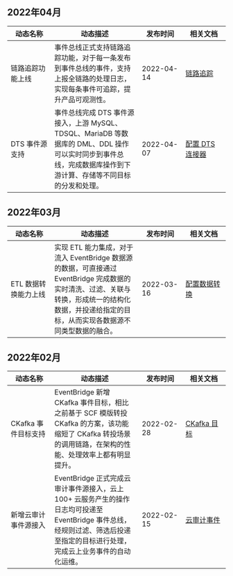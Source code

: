 ## 2022年04月

<table>
<thead>
<tr>
<th width="20%">动态名称</th>
<th width="40%">动态描述</th>
<th width="20%">发布时间</th>
<th width="20%">相关文档</th>
</tr>
</thead>
<tbody>
<tr>
<td>链路追踪功能上线</td>
<td>事件总线正式支持链路追踪功能，对于每一条发布到事件总线的事件，支持上报全链路的处理日志，实现每条事件可追踪，提升产品可观测性。
</td><td>2022-04-14</td><td>
<a href="https://cloud.tencent.com/document/product/1359/72371">链路追踪</a>
</td>
</tr>
<tr>
<td>DTS 事件源支持</td>
<td>事件总线完成 DTS 事件源接入，上游 MySQL、TDSQL、MariaDB 等数据库的 DML、DDL 操作可以实时同步到事件总线，完成数据库操作到下游计算、存储等不同目标的分发和处理。</td><td>2022-04-07</td><td>
<a href="https://cloud.tencent.com/document/product/1359/72306">配置 DTS 连接器</a>
</td>
</tr>
</tbody></table>


## 2022年03月

<table>
<thead>
<tr>
<th width="20%">动态名称</th>
<th width="40%">动态描述</th>
<th width="20%">发布时间</th>
<th width="20%">相关文档</th>
</tr>
</thead>
<tbody>
<tr>
<td>ETL 数据转换能力上线</td>
<td>实现 ETL 能力集成，对于流入 EventBridge 数据源的数据，可直接通过 EventBridge 完成数据的实时清洗、过滤、关联与转换，形成统一的结构化数据，并投递给指定的目标，从而实现各数据源不同类型数据的融合。
</td><td>2022-03-16</td><td>
<a href="https://cloud.tencent.com/document/product/1359/71392">配置数据转换</a>
</td>
</tr>
</tbody></table>


## 2022年02月

<table>
<thead>
<tr>
<th width="20%">动态名称</th>
<th width="40%">动态描述</th>
<th width="20%">发布时间</th>
<th width="20%">相关文档</th>
</tr>
</thead>
<tbody>
<tr>
<td>CKafka 事件目标支持</td>
<td>EventBridge 新增 CKafka 事件目标，相比之前基于 SCF 模版转投 CKafka 的方案，该功能缩短了 CKafka 转投场景的调用链路，在架构的性能、处理效率上都有明显提升。
</td><td>2022-02-28</td><td>
<a href="https://cloud.tencent.com/document/product/1359/71424">CKafka 目标</a>
</td>
</tr>
<tr>
<td>新增云审计事件源接入</td>
<td>EventBridge 正式完成云审计事件源接入，云上 100+ 云服务产生的操作日志均可投递至 EventBridge 事件总线，经规则过滤、筛选后投递至指定的目标进行处理，完成云上业务事件的自动化运维。
</td><td>2022-02-15</td><td>
<a href="https://cloud.tencent.com/document/product/1359/71290">云审计事件</a>
</td>
</tr>
</tbody></table>